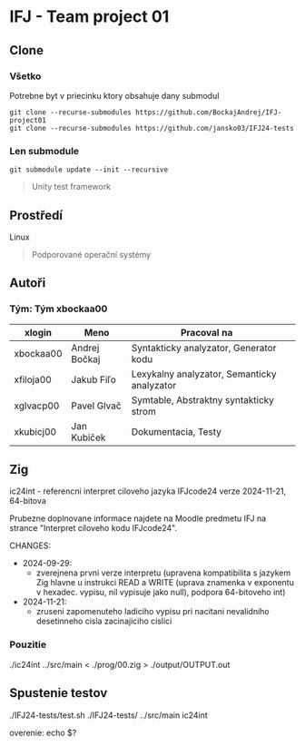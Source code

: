 # IFJ - Team project 01

## Clone
### Všetko
Potrebne byt v priecinku ktory obsahuje dany submodul
```
git clone --recurse-submodules https://github.com/BockajAndrej/IFJ-project01
git clone --recurse-submodules https://github.com/jansko03/IFJ24-tests
```
### Len submodule
```
git submodule update --init --recursive
```
> Unity test framework


## Prostředí
Linux
> Podporované operační systémy

## Autoři
### Tým: Tým xbockaa00
| xlogin | Meno | Pracoval na | |
| --- | --- | --- | --- |
| xbockaa00 | Andrej Bočkaj | Syntakticky analyzator, Generator kodu |
| xfiloja00 | Jakub Fiľo | Lexykalny analyzator, Semanticky analyzator|
| xglvacp00 | Pavel Glvač | Symtable, Abstraktny syntakticky strom |
| xkubicj00 | Jan Kubíček | Dokumentacia, Testy |


## Zig
ic24int - referencni interpret ciloveho jazyka IFJcode24
verze 2024-11-21, 64-bitova

Prubezne doplnovane informace najdete na Moodle predmetu IFJ na strance "Interpret cíloveho kodu IFJcode24".

CHANGES:
  * 2024-09-29:
    * zverejnena prvni verze interpretu (upravena kompatibilita s jazykem Zig hlavne u instrukci READ a WRITE (uprava znamenka v exponentu v hexadec. vypisu, nil vypisuje jako null), podpora 64-bitoveho int)
  * 2024-11-21:
    * zruseni zapomenuteho ladiciho vypisu pri nacitani nevalidniho desetinneho cisla zacinajiciho cislici

### Pouzitie
./ic24int ../src/main < ./prog/00.zig > ./output/OUTPUT.out 

## Spustenie testov
./IFJ24-tests/test.sh ./IFJ24-tests/ ../src/main ic24int

overenie:
echo $?